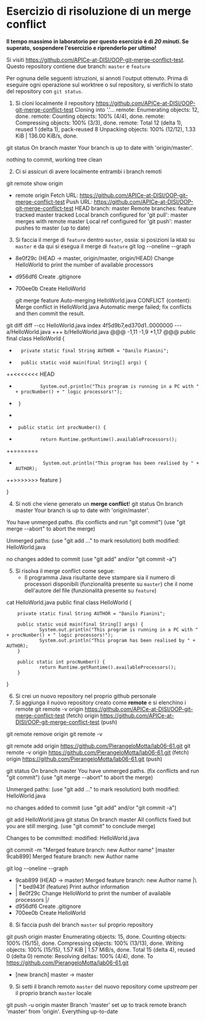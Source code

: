 # Esercizio di risoluzione di un merge conflict

**Il tempo massimo in laboratorio per questo esercizio è di _20 minuti_.
Se superato, sospendere l'esercizio e riprenderlo per ultimo!**

Si visiti https://github.com/APICe-at-DISI/OOP-git-merge-conflict-test.
Questo repository contiene due branch: `master` e `feature`

Per ognuna delle seguenti istruzioni, si annoti l'output ottenuto.
Prima di eseguire ogni operazione sul worktree o sul repository,
si verifichi lo stato del repository con `git status`.

1. Si cloni localmente il repository
https://github.com/APICe-at-DISI/OOP-git-merge-conflict-test
Cloning into '.'...
remote: Enumerating objects: 12, done.
remote: Counting objects: 100% (4/4), done.
remote: Compressing objects: 100% (3/3), done.
remote: Total 12 (delta 1), reused 1 (delta 1), pack-reused 8
Unpacking objects: 100% (12/12), 1.33 KiB | 136.00 KiB/s, done.

git status 
On branch master
Your branch is up to date with 'origin/master'.

nothing to commit, working tree clean

2. Ci si assicuri di avere localmente entrambi i branch remoti	

git remote show origin
* remote origin
  Fetch URL: https://github.com/APICe-at-DISI/OOP-git-merge-conflict-test
  Push  URL: https://github.com/APICe-at-DISI/OOP-git-merge-conflict-test
  HEAD branch: master
  Remote branches:
    feature tracked
    master  tracked
  Local branch configured for 'git pull':
    master merges with remote master
  Local ref configured for 'git push':
    master pushes to master (up to date)
    

3. Si faccia il merge di `feature` dentro `master`, ossia: si posizioni la `HEAD` su `master`
   e da qui si esegua il merge di `feature`
   git log --oneline --graph
* 8e0f29c (HEAD -> master, origin/master, origin/HEAD) Change HelloWorld to print the number of available processors
* d956df6 Create .gitignore
* 700ee0b Create HelloWorld

   git merge feature 
Auto-merging HelloWorld.java
CONFLICT (content): Merge conflict in HelloWorld.java
Automatic merge failed; fix conflicts and then commit the result.

git diff
diff --cc HelloWorld.java
index 4f5d9b7,ed370d1..0000000
--- a/HelloWorld.java
+++ b/HelloWorld.java
@@@ -1,11 -1,9 +1,17 @@@
  public final class HelloWorld {
  
+       private static final String AUTHOR = "Danilo Pianini";
+ 
        public static void main(final String[] args) {
++<<<<<<< HEAD
 +              System.out.println("This program is running in a PC with " + procNumber() + " logic processors!");
 +      }
 +
 +      public static int procNumber() {
 +              return Runtime.getRuntime().availableProcessors();
++=======
+               System.out.println("This program has been realised by " + AUTHOR);
++>>>>>>> feature
        }
  
  }


4. Si noti che viene generato un **merge conflict**!
git status 
On branch master
Your branch is up to date with 'origin/master'.

You have unmerged paths.
  (fix conflicts and run "git commit")
  (use "git merge --abort" to abort the merge)

Unmerged paths:
  (use "git add <file>..." to mark resolution)
        both modified:   HelloWorld.java

no changes added to commit (use "git add" and/or "git commit -a")


5. Si risolva il merge conflict come segue:
   - Il programma Java risultante deve stampare sia il numero di processori disponibili
     (funzionalità presente su `master`)
     che il nome dell'autore del file
     (funzionalità presente su `feature`)

cat HelloWorld.java 
public final class HelloWorld {

        private static final String AUTHOR = "Danilo Pianini";

        public static void main(final String[] args) {
                System.out.println("This program is running in a PC with " + procNumber() + " logic processors!");
                System.out.println("This program has been realised by " + AUTHOR);
        }

        public static int procNumber() {
                return Runtime.getRuntime().availableProcessors();
        }

}

     
6. Si crei un nuovo repository nel proprio github personale
7. Si aggiunga il nuovo repository creato come **remote** e si elenchino i remote
git remote -v
origin  https://github.com/APICe-at-DISI/OOP-git-merge-conflict-test (fetch)
origin  https://github.com/APICe-at-DISI/OOP-git-merge-conflict-test (push)

git remote remove origin
git remote -v

git remote add origin https://github.com/PierangeloMotta/lab06-61.git
git remote -v
origin  https://github.com/PierangeloMotta/lab06-61.git (fetch)
origin  https://github.com/PierangeloMotta/lab06-61.git (push)

git status 
On branch master
You have unmerged paths.
  (fix conflicts and run "git commit")
  (use "git merge --abort" to abort the merge)

Unmerged paths:
  (use "git add <file>..." to mark resolution)
        both modified:   HelloWorld.java

no changes added to commit (use "git add" and/or "git commit -a")

git add HelloWorld.java
git status 
On branch master
All conflicts fixed but you are still merging.
  (use "git commit" to conclude merge)

Changes to be committed:
        modified:   HelloWorld.java


git commit -m "Merged feature branch: new Author name"
[master 9cab899] Merged feature branch: new Author name

git log --oneline --graph
*   9cab899 (HEAD -> master) Merged feature branch: new Author name
|\  
| * bed943f (feature) Print author information
* | 8e0f29c Change HelloWorld to print the number of available processors
|/  
* d956df6 Create .gitignore
* 700ee0b Create HelloWorld


8. Si faccia push del branch `master` sul proprio repository

git push origin master 
Enumerating objects: 15, done.
Counting objects: 100% (15/15), done.
Compressing objects: 100% (13/13), done.
Writing objects: 100% (15/15), 1.57 KiB | 1.57 MiB/s, done.
Total 15 (delta 4), reused 0 (delta 0)
remote: Resolving deltas: 100% (4/4), done.
To https://github.com/PierangeloMotta/lab06-61.git
 * [new branch]      master -> master

9. Si setti il branch remoto `master` del nuovo repository come *upstream* per il proprio branch `master` locale

git push -u origin master 
Branch 'master' set up to track remote branch 'master' from 'origin'.
Everything up-to-date
